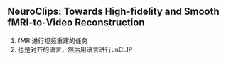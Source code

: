 ## NeuroClips: Towards High-fidelity and Smooth fMRI-to-Video Reconstruction
1. fMRI进行视频重建的任务
2. 也是对齐的语言，然后用语言进行unCLIP